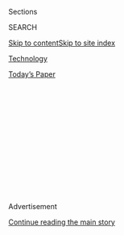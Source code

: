 <div id="app">

<div>

<div>

<div>

<div class="NYTAppHideMasthead css-1q2w90k e1suatyy0">

<div class="section css-ui9rw0 e1suatyy2">

<div class="css-eph4ug er09x8g0">

<div class="css-6n7j50">

</div>

<span class="css-1dv1kvn">Sections</span>

<div class="css-10488qs">

<span class="css-1dv1kvn">SEARCH</span>

</div>

[Skip to content](#site-content)[Skip to site
index](#site-index)

</div>

<div id="masthead-section-label" class="css-1wr3we4 eaxe0e00">

[Technology](https://www.nytimes.com/section/technology)

</div>

<div class="css-10698na e1huz5gh0">

</div>

</div>

<div id="masthead-bar-one" class="section hasLinks css-15hmgas e1csuq9d3">

<div class="css-uqyvli e1csuq9d0">

</div>

<div class="css-1uqjmks e1csuq9d1">

</div>

<div class="css-9e9ivx">

[](https://myaccount.nytimes.com/auth/login?response_type=cookie&client_id=vi)

</div>

<div class="css-1bvtpon e1csuq9d2">

[Today’s
Paper](https://www.nytimes.com/section/todayspaper)

</div>

</div>

</div>

</div>

<div data-aria-hidden="false">

<div id="site-content" data-role="main">

<div>

<div class="css-1aor85t" style="opacity:0.000000001;z-index:-1;visibility:hidden">

<div class="css-1hqnpie">

<div class="css-epjblv">

<span class="css-17xtcya">[Technology](/section/technology)</span><span class="css-x15j1o">|</span><span class="css-fwqvlz">What’s
Going On With TikTok? Here’s What We
Know</span>

</div>

<div class="css-k008qs">

<div class="css-1iwv8en">

<span class="css-18z7m18"></span>

<div>

</div>

</div>

<span class="css-1n6z4y">https://nyti.ms/2PgtQjO</span>

<div class="css-1705lsu">

<div class="css-4xjgmj">

<div class="css-4skfbu" data-role="toolbar" data-aria-label="Social Media Share buttons, Save button, and Comments Panel with current comment count" data-testid="share-tools">

  - 
  - 
  - 
  - 
    
    <div class="css-6n7j50">
    
    </div>

  - 

</div>

</div>

</div>

</div>

</div>

</div>

<div id="NYT_TOP_BANNER_REGION" class="css-13pd83m">

</div>

<div id="top-wrapper" class="css-1sy8kpn">

<div id="top-slug" class="css-l9onyx">

Advertisement

</div>

[Continue reading the main
story](#after-top)

<div class="ad top-wrapper" style="text-align:center;height:100%;display:block;min-height:250px">

<div id="top" class="place-ad" data-position="top" data-size-key="top">

</div>

</div>

<div id="after-top">

</div>

</div>

<div>

<div id="sponsor-wrapper" class="css-1hyfx7x">

<div id="sponsor-slug" class="css-19vbshk">

Supported by

</div>

[Continue reading the main
story](#after-sponsor)

<div id="sponsor" class="ad sponsor-wrapper" style="text-align:center;height:100%;display:block">

</div>

<div id="after-sponsor">

</div>

</div>

<div class="css-186x18t">

</div>

<div class="css-1vkm6nb ehdk2mb0">

# What’s Going On With TikTok? Here’s What We Know

</div>

President Trump is talking about banning the app. TikTok may also sell
its U.S. operations. Let’s sort through it all here.

<div class="css-79elbk" data-testid="photoviewer-wrapper">

<div class="css-z3e15g" data-testid="photoviewer-wrapper-hidden">

</div>

<div class="css-1a48zt4 ehw59r15" data-testid="photoviewer-children">

![<span class="css-16f3y1r e13ogyst0" data-aria-hidden="true">Trump
administration officials have become increasingly concerned that the
Chinese government could get access to information about Americans who
use
TikTok.</span><span class="css-cnj6d5 e1z0qqy90" itemprop="copyrightHolder"><span class="css-1ly73wi e1tej78p0">Credit...</span><span><span>Anjum
Naveed/Associated
Press</span></span></span>](https://static01.nyt.com/images/2020/08/01/business/01tiktok-explainer/merlin_174789882_5921ddba-8b0b-4810-8be5-13759f7e727c-articleLarge.jpg?quality=75&auto=webp&disable=upscale)

</div>

</div>

<div class="css-18e8msd">

<div class="css-vp77d3 epjyd6m0">

<div class="css-1baulvz">

By [<span class="css-1baulvz last-byline" itemprop="name">David
McCabe</span>](https://www.nytimes.com/by/david-mccabe)

</div>

</div>

  - Aug. 1,
    2020

  - 
    
    <div class="css-4xjgmj">
    
    <div class="css-d8bdto" data-role="toolbar" data-aria-label="Social Media Share buttons, Save button, and Comments Panel with current comment count" data-testid="share-tools">
    
      - 
      - 
      - 
      - 
        
        <div class="css-6n7j50">
        
        </div>
    
      - 
    
    </div>
    
    </div>

</div>

</div>

<div class="section meteredContent css-1r7ky0e" name="articleBody" itemprop="articleBody">

<div class="css-1fanzo5 StoryBodyCompanionColumn">

<div class="css-53u6y8">

What exactly is going on with TikTok?

The [wildly popular
app](https://www.nytimes.com/2020/06/03/technology/tiktok-is-the-future.html)
is known for hosting short videos where teenagers, celebrities and
creators often dance or lip-sync to viral audio clips. It all seems
innocuous, fun and sometimes even silly.

But in recent days, President Trump has [talked of banning
TikTok](https://www.nytimes.com/2020/07/31/technology/tiktok-microsoft.html)
from the United States, spooking the millions of people who make or
watch TikTok videos for entertainment. Discussions of a ban have been
coupled with reports that Microsoft or other companies may potentially
buy the U.S. operations of the app.

So what gives? Here’s a primer on how the app became embroiled with the
White House and on the deal talks.

**What is the issue with TikTok?**

It all starts with two factors. One is that TikTok is owned by a Chinese
internet company,
[ByteDance](https://www.nytimes.com/2018/10/29/technology/bytedance-app-funding-china.html).
And the second is that China is increasingly in the sights of the Trump
administration.

</div>

</div>

<div class="css-1fanzo5 StoryBodyCompanionColumn">

<div class="css-53u6y8">

Officials in Washington have become increasingly concerned that the
Chinese government could get access to information about Americans who
use TikTok because of the app’s Chinese ownership. TikTok has
[repeatedly
denied](https://www.nytimes.com/2019/11/18/technology/tiktok-alex-zhu-interview.html)
that it is influenced by Beijing.

In any case, the tensions have now boiled over. On Friday night,
President Trump said he planned to ban the app, possibly through an
executive order. Now, TikTok’s owner is said to be trying to address the
administration’s concerns by pledging to sell the app’s U.S. operations.

**Why is Mr. Trump concerned about TikTok?**

Mr. Trump and other administration officials say that Chinese-owned
companies pose a threat to national security because the Chinese
government has the ability to access those companies’ systems under
local laws.

The White House has previously raised similar concerns about Huawei and
ZTE, two Chinese companies that make equipment for mobile phone
networks. The newest front in this fight is smartphone apps like TikTok.

**What could Mr. Trump do about it?**

Mr. Trump has not been clear about how, exactly, he might ban TikTok and
what a “ban” really means. On Friday, he said aboard Air Force One that
he “can do it with an executive order.”

</div>

</div>

<div class="css-1fanzo5 StoryBodyCompanionColumn">

<div class="css-53u6y8">

The Trump administration has other options to restrict TikTok’s reach.
It could try using a law called the International Emergency Economic
Powers Act to block some foreign products from American app stores. Or
it could put TikTok’s owner on a list that prohibits American firms from
selling goods to it without a license.

Because TikTok emerged out of ByteDance’s 2017 acquisition of a
lip-syncing app called Musical.ly, the administration could also
effectively order the Chinese firm to spin off TikTok. ByteDance could
also agree to sell TikTok voluntarily to avoid being ordered to do so.

This has happened before. Last year, a Chinese company that had bought
the gay dating app Grindr agreed to sell it under pressure from the
Trump administration.

**What do we know about TikTok’s Chinese owner?**

TikTok’s parent, ByteDance, is a large and privately held internet
company with headquarters in Beijing. It makes many popular apps that
are well known in China, including the short-video app Douyin. ByteDance
has many non-Chinese investors, including KKR, SoftBank and General
Atlantic.

**What about the deal talks?**

ByteDance [has reportedly offered to sell the American
operations](https://www.nytimes.com/2020/08/01/technology/tiktok-sale-trump-ban.html)
of TikTok to stop the Trump administration from banning the app
outright. Microsoft is one of the companies it has talked to about
buying the app, though a deal has not been reached.

ByteDance also previously discussed [selling a majority
stake](https://www.nytimes.com/2020/07/23/business/dealbook/tiktok-bytedance-investors-trump.html?searchResultPosition=2)
of TikTok to American investors, but the Trump administration appears to
have rejected that course of action, a person with knowledge of the
situation has said.

TikTok has taken steps to paint itself as an American brand. It [hired
Kevin
Mayer](https://www.nytimes.com/2020/05/18/business/media/tiktok-ceo-kevin-mayer.html),
who used to work at Disney, to be its chief executive in May. It has
highlighted its prominent American investors. And it says it has hired
almost 1,000 employees in the United States, with plans to hire 10,000
more.

</div>

</div>

<div class="css-1fanzo5 StoryBodyCompanionColumn">

<div class="css-53u6y8">

In a statement, a TikTok spokeswoman noted that it stores its data in
the United States and has “strict controls on employee access” to the
information.

</div>

</div>

<div>

</div>

</div>

<div>

</div>

<div>

</div>

<div>

</div>

<div>

<div id="bottom-wrapper" class="css-1ede5it">

<div id="bottom-slug" class="css-l9onyx">

Advertisement

</div>

[Continue reading the main
story](#after-bottom)

<div id="bottom" class="ad bottom-wrapper" style="text-align:center;height:100%;display:block;min-height:90px">

</div>

<div id="after-bottom">

</div>

</div>

</div>

</div>

</div>

## Site Index

<div>

</div>

## Site Information Navigation

  - [© <span>2020</span> <span>The New York Times
    Company</span>](https://help.nytimes.com/hc/en-us/articles/115014792127-Copyright-notice)

<!-- end list -->

  - [NYTCo](https://www.nytco.com/)
  - [Contact
    Us](https://help.nytimes.com/hc/en-us/articles/115015385887-Contact-Us)
  - [Work with us](https://www.nytco.com/careers/)
  - [Advertise](https://nytmediakit.com/)
  - [T Brand Studio](http://www.tbrandstudio.com/)
  - [Your Ad
    Choices](https://www.nytimes.com/privacy/cookie-policy#how-do-i-manage-trackers)
  - [Privacy](https://www.nytimes.com/privacy)
  - [Terms of
    Service](https://help.nytimes.com/hc/en-us/articles/115014893428-Terms-of-service)
  - [Terms of
    Sale](https://help.nytimes.com/hc/en-us/articles/115014893968-Terms-of-sale)
  - [Site
    Map](https://spiderbites.nytimes.com)
  - [Help](https://help.nytimes.com/hc/en-us)
  - [Subscriptions](https://www.nytimes.com/subscription?campaignId=37WXW)

</div>

</div>

</div>

</div>
